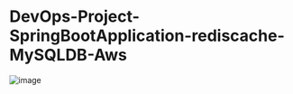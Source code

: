 # DevOps-Project-SpringBootApplication-rediscache-MySQLDB-Aws
![image](https://github.com/kamalmohan217/DevOps-Project-SpringBootApplication-rediscache-MySQLDB-Aws/assets/128888356/ec8c4201-5bb5-42c7-9996-f740eed7371c)
